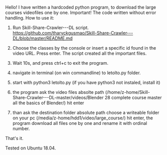 Hello!
I have written a hardcoded python program, to download the large courses videofiles one by one.
Important! The code written without error handling.
How to use it:

1. Run Skill-Share-Crawler---DL script.
https://github.com/tharyckgusmao/Skill-Share-Crawler---DL/blob/master/README.md

2. Choose the classes by the console or insert a specific id found in the video URL. Press enter.
The script created all the important files.

3. Wait 10s, and press ctrl+c to exit the program. 

4. navigate in terminal (on win commandline) to letolto.py folder.

5. start with python3 letolto.py (if you have python3 not instaled, install it)

6. the program ask the video files absolte path (/home/z-home/Skill-Share-Crawler---DL-master/videos/Blender 28 complete course master all the basics of Blender/)
hit enter

7. than ask the destination folder absolute path choose a writeable folder on your pc (/media/z-home/hdd1/video/large_course/)
hit enter, the program download all files one by one and rename it with ordinal number.

That's it.

Tested on Ubuntu 18.04.

